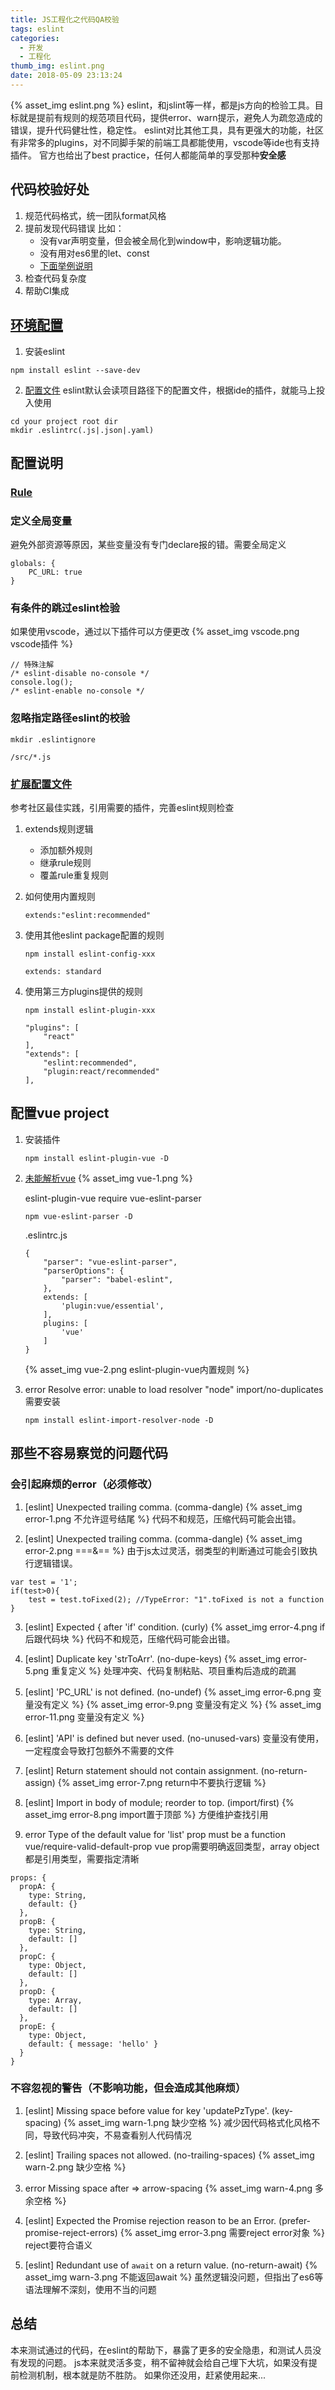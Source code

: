 ```yaml
---
title: JS工程化之代码QA校验
tags: eslint
categories:
  - 开发
  - 工程化
thumb_img: eslint.png
date: 2018-05-09 23:13:24
---
```



{% asset_img eslint.png %}
eslint，和jslint等一样，都是js方向的检验工具。目标就是提前有规则的规范项目代码，提供error、warn提示，避免人为疏忽造成的错误，提升代码健壮性，稳定性。
eslint对比其他工具，具有更强大的功能，社区有非常多的plugins，对不同脚手架的前端工具都能使用，vscode等ide也有支持插件。
官方也给出了best practice，任何人都能简单的享受那种**安全感**

## 代码校验好处
1. 规范代码格式，统一团队format风格
2. 提前发现代码错误
    比如：
    - 没有var声明变量，但会被全局化到window中，影响逻辑功能。
    - 没有用对es6里的let、const
    - [下面举例说明](#那些不容易察觉的问题代码)
3. 检查代码复杂度
4. 帮助CI集成

## [环境配置](https://eslint.org/docs/user-guide/getting-started#local-installation-and-usage)
1. 安装eslint
````
npm install eslint --save-dev
````
2. [配置文件](https://eslint.org/docs/user-guide/configuring)
eslint默认会读项目路径下的配置文件，根据ide的插件，就能马上投入使用
````
cd your project root dir
mkdir .eslintrc(.js|.json|.yaml)
````

## 配置说明
### [Rule](https://eslint.org/docs/rules/#best-practices)

### 定义全局变量
避免外部资源等原因，某些变量没有专门declare报的错。需要全局定义
````
globals: {
    PC_URL: true
}
````

### 有条件的跳过eslint检验
如果使用vscode，通过以下插件可以方便更改
{% asset_img vscode.png vscode插件 %}
````
// 特殊注解
/* eslint-disable no-console */
console.log();
/* eslint-enable no-console */
````

### 忽略指定路径eslint的校验
````
mkdir .eslintignore

/src/*.js
````

### [扩展配置文件](https://eslint.org/docs/user-guide/configuring#extending-configuration-files)
参考社区最佳实践，引用需要的插件，完善eslint规则检查

1. extends规则逻辑
    - 添加额外规则
    - 继承rule规则
    - 覆盖rule重复规则


2. 如何使用内置规则
    ````
    extends:"eslint:recommended"
    ````
3. 使用其他eslint package配置的规则
    ````
    npm install eslint-config-xxx
    ````

    ````
    extends: standard
    ````
4. 使用第三方plugins提供的规则
    ````
    npm install eslint-plugin-xxx
    ````

    ````
    "plugins": [
        "react"
    ],
    "extends": [
        "eslint:recommended",
        "plugin:react/recommended"
    ],
    ````

## 配置vue project
1. 安装插件
    ````
    npm install eslint-plugin-vue -D
    ````
2. [未能解析vue](https://github.com/vuejs/eslint-plugin-vue#what-is-the-use-the-latest-vue-eslint-parser-error)
    {% asset_img vue-1.png %}

    eslint-plugin-vue require vue-eslint-parser
    ````
    npm vue-eslint-parser -D 
    ````

    .eslintrc.js
    ````
    {
        "parser": "vue-eslint-parser",
        "parserOptions": {
            "parser": "babel-eslint",
        },
        extends: [
            'plugin:vue/essential',
        ],
        plugins: [
            'vue'
        ]
    }
    ````
    {% asset_img vue-2.png eslint-plugin-vue内置规则 %}
3. error  Resolve error: unable to load resolver "node"  import/no-duplicates
    需要安装
    ````
    npm install eslint-import-resolver-node -D
    ````

## 那些不容易察觉的问题代码
### 会引起麻烦的error（必须修改）
1. [eslint] Unexpected trailing comma. (comma-dangle)
{% asset_img error-1.png 不允许逗号结尾 %}
代码不和规范，压缩代码可能会出错。

2. [eslint] Unexpected trailing comma. (comma-dangle)
{% asset_img error-2.png ===&== %}
由于js太过灵活，弱类型的判断通过可能会引致执行逻辑错误。
````
var test = '1';
if(test>0){
    test = test.toFixed(2); //TypeError: "1".toFixed is not a function
}
````

3. [eslint] Expected { after 'if' condition. (curly)
{% asset_img error-4.png if后跟代码块 %}
代码不和规范，压缩代码可能会出错。

4. [eslint] Duplicate key 'strToArr'. (no-dupe-keys)
{% asset_img error-5.png 重复定义 %}
处理冲突、代码复制粘贴、项目重构后造成的疏漏

5. [eslint] 'PC_URL' is not defined. (no-undef)
{% asset_img error-6.png 变量没有定义 %}
{% asset_img error-9.png 变量没有定义 %}
{% asset_img error-11.png 变量没有定义 %}

6. [eslint] 'API' is defined but never used. (no-unused-vars)
变量没有使用，一定程度会导致打包额外不需要的文件

7. [eslint] Return statement should not contain assignment. (no-return-assign)
{% asset_img error-7.png return中不要执行逻辑 %}

8. [eslint] Import in body of module; reorder to top. (import/first)
{% asset_img error-8.png import置于顶部 %}
方便维护查找引用

9. error  Type of the default value for 'list' prop must be a function  vue/require-valid-default-prop
vue prop需要明确返回类型，array object都是引用类型，需要指定清晰
````
props: {
  propA: {
    type: String,
    default: {}
  },
  propB: {
    type: String,
    default: []
  },
  propC: {
    type: Object,
    default: []
  },
  propD: {
    type: Array,
    default: []
  },
  propE: {
    type: Object,
    default: { message: 'hello' }
  }
}
````

### 不容忽视的警告（不影响功能，但会造成其他麻烦）
1. [eslint] Missing space before value for key 'updatePzType'. (key-spacing)
    {% asset_img warn-1.png 缺少空格 %}
    减少因代码格式化风格不同，导致代码冲突，不易查看别人代码情况
    
2. [eslint] Trailing spaces not allowed. (no-trailing-spaces)
    {% asset_img warn-2.png 缺少空格 %}
3. error  Missing space after =>     arrow-spacing
    {% asset_img warn-4.png 多余空格 %}

4. [eslint] Expected the Promise rejection reason to be an Error. (prefer-promise-reject-errors)
{% asset_img error-3.png 需要reject error对象 %}
reject要符合语义

5. [eslint] Redundant use of `await` on a return value. (no-return-await)
{% asset_img warn-3.png 不能返回await %}
虽然逻辑没问题，但指出了es6等语法理解不深刻，使用不当的问题

## 总结
本来测试通过的代码，在eslint的帮助下，暴露了更多的安全隐患，和测试人员没有发现的问题。
js本来就灵活多变，稍不留神就会给自己埋下大坑，如果没有提前检测机制，根本就是防不胜防。
如果你还没用，赶紧使用起来...